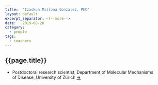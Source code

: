 ```yaml
---
title:  "Izaskun Mallona Gonzalez, PhD"
layout: default
excerpt_separator: <!--more-->
date:   2019-08-28
category:
  - people
tags:
  - teachers
---
```


## {{page.title}}

* Postdoctoral research scientist, Department of Molecular Mechanisms of Disease, University of Zürich [->](https://www.dmmd.uzh.ch/en/research/baubec/groupmembers/imallona.html)

<!--more-->

